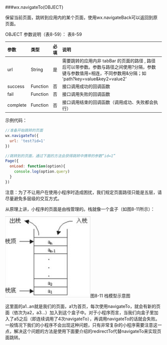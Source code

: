###wx.navigateTo(OBJECT)

保留当前页面，跳转到应用内的某个页面，使用wx.navigateBack可以返回到原页面。

OBJECT 参数说明（表8-59）：
表8-59

| 参数 | 类型 | 必填 | 说明 |
| :--- | :--- | :--- | :--- |
|url	|String	|是	|需要跳转的应用内非 tabBar 的页面的路径 , 路径后可以带参数。参数与路径之间使用?分隔，参数键与参数值用=相连，不同参数用&分隔；如 'path?key=value&key2=value2'|
|success	|Function	|否	|接口调用成功的回调函数|
|fail	|Function	|否	|接口调用失败的回调函数|
|complete	|Function	|否	|接口调用结束的回调函数（调用成功、失败都会执行）|

示例代码：
```js
//准备开始跳转的页面
wx.navigateTo({
  url: 'test?id=1'
})
```
```js
//跳转到的页面，通过下面的方法会获得跳转中携带的参数“id=1”
Page({
  onLoad: function(option){
    console.log(option.query)
  }
})
```

注意：为了不让用户在使用小程序时造成困扰，我们规定页面路径只能是五层，请尽量避免多层级的交互方式。

从原理上讲，小程序的页面是由栈管理的。栈就像一个盒子（如图8-11所示）：

![](/assets/8-11.png)图8-11 栈模型示意图

这里面的a1..an就是我们的页面，a1为首页，每次使用navigateTo，就会有新的页面（依次为a2，a3...）加入到这个盒子中。对于小程序而言，当我们向盒子里加入了a5之后（即连续调用了4次navigateTo），再调用navigateTo的话就会失败。一般情况下我们的小程序不会出现这种问题，只有非常复杂的小程序需要注意这一点，解决这个问题的方法是使用下面要介绍的redirectTo代替navigateTo来实现页面跳转。